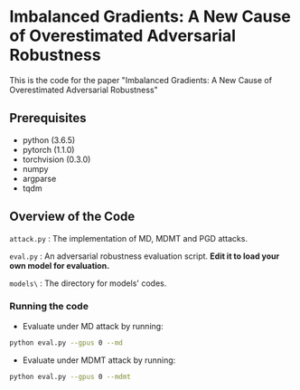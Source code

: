 # Imbalanced Gradients: A New Cause of Overestimated Adversarial Robustness

This is the code for the paper "Imbalanced Gradients: A New Cause of Overestimated Adversarial Robustness"

## Prerequisites

* python (3.6.5)
* pytorch (1.1.0)
* torchvision (0.3.0)
*  numpy
* argparse
* tqdm

## Overview of the Code

```attack.py``` : The implementation of MD, MDMT and PGD attacks.

```eval.py``` :  An adversarial robustness evaluation script. **Edit it to load your own model for evaluation.** 

```models\``` : The directory for  models' codes.



### Running the code

* Evaluate under MD attack by running:
```bash
python eval.py --gpus 0 --md
```

* Evaluate under MDMT attack by running:
```bash
python eval.py --gpus 0 --mdmt
```





